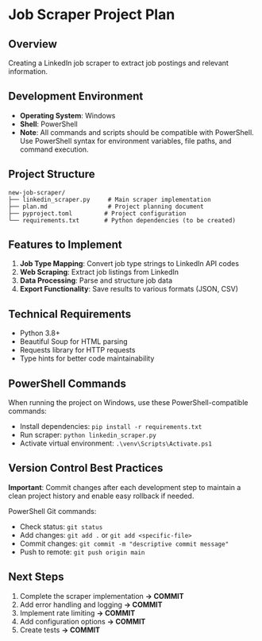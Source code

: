 # Job Scraper Project Plan

## Overview
Creating a LinkedIn job scraper to extract job postings and relevant information.

## Development Environment
- **Operating System**: Windows
- **Shell**: PowerShell
- **Note**: All commands and scripts should be compatible with PowerShell. Use PowerShell syntax for environment variables, file paths, and command execution.

## Project Structure
```
new-job-scraper/
├── linkedin_scraper.py     # Main scraper implementation
├── plan.md                 # Project planning document
├── pyproject.toml         # Project configuration
└── requirements.txt       # Python dependencies (to be created)
```

## Features to Implement
1. **Job Type Mapping**: Convert job type strings to LinkedIn API codes
2. **Web Scraping**: Extract job listings from LinkedIn
3. **Data Processing**: Parse and structure job data
4. **Export Functionality**: Save results to various formats (JSON, CSV)

## Technical Requirements
- Python 3.8+
- Beautiful Soup for HTML parsing
- Requests library for HTTP requests
- Type hints for better code maintainability

## PowerShell Commands
When running the project on Windows, use these PowerShell-compatible commands:
- Install dependencies: `pip install -r requirements.txt`
- Run scraper: `python linkedin_scraper.py`
- Activate virtual environment: `.\venv\Scripts\Activate.ps1`

## Version Control Best Practices
**Important**: Commit changes after each development step to maintain a clean project history and enable easy rollback if needed.

PowerShell Git commands:
- Check status: `git status`
- Add changes: `git add .` or `git add <specific-file>`
- Commit changes: `git commit -m "descriptive commit message"`
- Push to remote: `git push origin main`

## Next Steps
1. Complete the scraper implementation **→ COMMIT**
2. Add error handling and logging **→ COMMIT**
3. Implement rate limiting **→ COMMIT**
4. Add configuration options **→ COMMIT**
5. Create tests **→ COMMIT**
